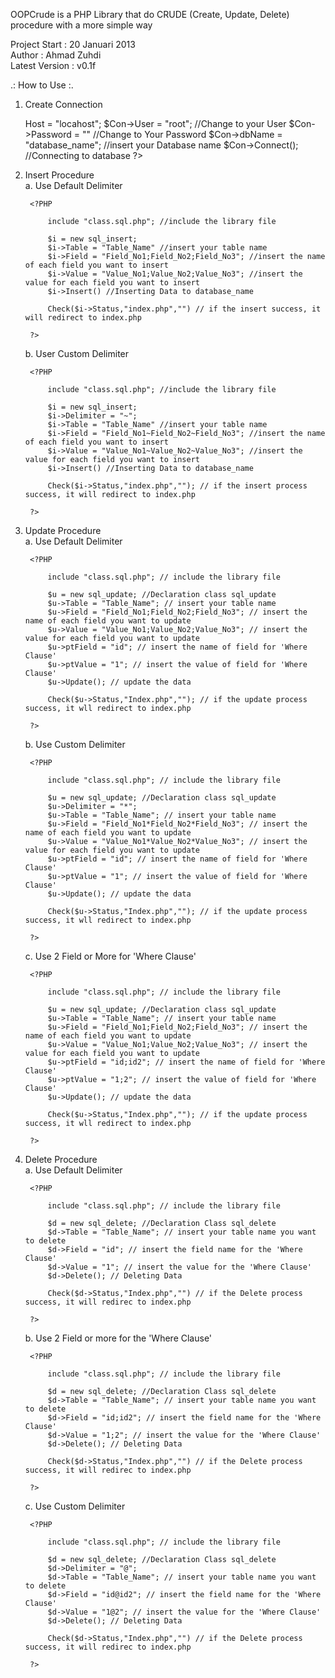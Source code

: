 OOPCrude is a PHP Library that do CRUDE (Create, Update, Delete) procedure with a more simple way

Project Start	: 20 Januari 2013<br>
Author			: Ahmad Zuhdi<br>
Latest Version	: v0.1f<br>

.: How to Use :.

1. Create Connection

	<?PHP

		include "class.sql.php";

		$Con = new Connection;
		$Con->Host = "locahost";
		$Con->User = "root"; //Change to your User
		$Con->Password = "" //Change to Your Password
		$Con->dbName = "database_name"; //insert your Database name

		$Con->Connect(); //Connecting to database

	?>

2. Insert Procedure<BR>
	a. Use Default Delimiter

		<?PHP

			include "class.sql.php"; //include the library file

			$i = new sql_insert;
			$i->Table = "Table_Name" //insert your table name
			$i->Field = "Field_No1;Field_No2;Field_No3"; //insert the name of each field you want to insert
			$i->Value = "Value_No1;Value_No2;Value_No3"; //insert the value for each field you want to insert
			$i->Insert() //Inserting Data to database_name

			Check($i->Status,"index.php","") // if the insert success, it will redirect to index.php
			
		?>

	b. User Custom Delimiter

		<?PHP

			include "class.sql.php"; //include the library file

			$i = new sql_insert;
			$i->Delimiter = "~";
			$i->Table = "Table_Name" //insert your table name
			$i->Field = "Field_No1~Field_No2~Field_No3"; //insert the name of each field you want to insert
			$i->Value = "Value_No1~Value_No2~Value_No3"; //insert the value for each field you want to insert
			$i->Insert() //Inserting Data to database_name

			Check($i->Status,"index.php",""); // if the insert process success, it will redirect to index.php
			
		?>

3. Update Procedure<BR>
	a. Use Default Delimiter
		
		<?PHP

			include "class.sql.php"; // include the library file

			$u = new sql_update; //Declaration class sql_update
			$u->Table = "Table_Name"; // insert your table name
			$u->Field = "Field_No1;Field_No2;Field_No3"; // insert the name of each field you want to update
			$u->Value = "Value_No1;Value_No2;Value_No3"; // insert the value for each field you want to update
			$u->ptField = "id"; // insert the name of field for 'Where Clause'
			$u->ptValue = "1"; // insert the value of field for 'Where Clause'
			$u->Update(); // update the data

			Check($u->Status,"Index.php",""); // if the update process success, it wll redirect to index.php

		?>

	b. Use Custom Delimiter

		<?PHP

			include "class.sql.php"; // include the library file

			$u = new sql_update; //Declaration class sql_update
			$u->Delimiter = "*";
			$u->Table = "Table_Name"; // insert your table name
			$u->Field = "Field_No1*Field_No2*Field_No3"; // insert the name of each field you want to update
			$u->Value = "Value_No1*Value_No2*Value_No3"; // insert the value for each field you want to update
			$u->ptField = "id"; // insert the name of field for 'Where Clause'
			$u->ptValue = "1"; // insert the value of field for 'Where Clause'
			$u->Update(); // update the data

			Check($u->Status,"Index.php",""); // if the update process success, it wll redirect to index.php

		?>

	c. Use 2 Field or More for 'Where Clause'

		<?PHP

			include "class.sql.php"; // include the library file

			$u = new sql_update; //Declaration class sql_update
			$u->Table = "Table_Name"; // insert your table name
			$u->Field = "Field_No1;Field_No2;Field_No3"; // insert the name of each field you want to update
			$u->Value = "Value_No1;Value_No2;Value_No3"; // insert the value for each field you want to update
			$u->ptField = "id;id2"; // insert the name of field for 'Where Clause'
			$u->ptValue = "1;2"; // insert the value of field for 'Where Clause'
			$u->Update(); // update the data

			Check($u->Status,"Index.php",""); // if the update process success, it wll redirect to index.php

		?>

4. Delete Procedure<BR>
	a. Use Default Delimiter

		<?PHP
	
			include "class.sql.php"; // include the library file
			
			$d = new sql_delete; //Declaration Class sql_delete
			$d->Table = "Table_Name"; // insert your table name you want to delete
			$d->Field = "id"; // insert the field name for the 'Where Clause'
			$d->Value = "1"; // insert the value for the 'Where Clause'
			$d->Delete(); // Deleting Data

			Check($d->Status,"Index.php","") // if the Delete process success, it will redirec to index.php

		?>

	b. Use 2 Field or more for the 'Where Clause'

		<?PHP
	
			include "class.sql.php"; // include the library file
			
			$d = new sql_delete; //Declaration Class sql_delete
			$d->Table = "Table_Name"; // insert your table name you want to delete
			$d->Field = "id;id2"; // insert the field name for the 'Where Clause'
			$d->Value = "1;2"; // insert the value for the 'Where Clause'
			$d->Delete(); // Deleting Data

			Check($d->Status,"Index.php","") // if the Delete process success, it will redirec to index.php

		?>


	c. Use Custom Delimiter

		<?PHP
	
			include "class.sql.php"; // include the library file
			
			$d = new sql_delete; //Declaration Class sql_delete
			$d->Delimiter = "@";
			$d->Table = "Table_Name"; // insert your table name you want to delete
			$d->Field = "id@id2"; // insert the field name for the 'Where Clause'
			$d->Value = "1@2"; // insert the value for the 'Where Clause'
			$d->Delete(); // Deleting Data

			Check($d->Status,"Index.php","") // if the Delete process success, it will redirec to index.php

		?>